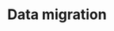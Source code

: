 ---
layout: page
title: Data migration
slug: migration
summary: |
  Moving from another system to Drupal or upgrading your Drupal system with a lot of content? We can help our clients understand the limitations and pros and cons to scripted versus manual migration. We are comfortable talking database, XML, JSON on the sending or receiving end.
icon: "fa-paper-plane-o"
weight: 7

---